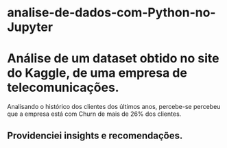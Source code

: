# analise-de-dados-com-Python-no-Jupyter
# Análise de um dataset obtido no site do Kaggle, de uma empresa de telecomunicações.
Analisando o histórico dos clientes dos últimos anos, percebe-se percebeu que a empresa está com Churn de mais de 26% dos clientes.
## Providenciei insights e recomendações.
